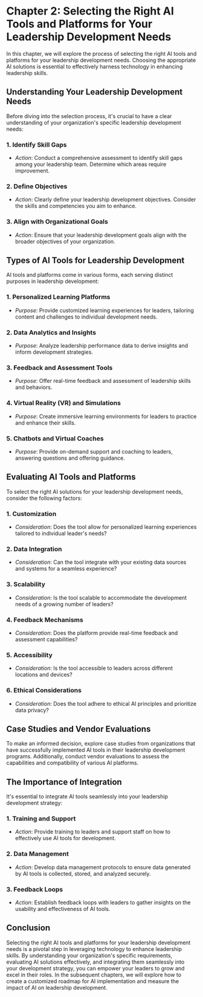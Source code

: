 Chapter 2: Selecting the Right AI Tools and Platforms for Your Leadership Development Needs
===========================================================================================

In this chapter, we will explore the process of selecting the right AI tools and platforms for your leadership development needs. Choosing the appropriate AI solutions is essential to effectively harness technology in enhancing leadership skills.

Understanding Your Leadership Development Needs
-----------------------------------------------

Before diving into the selection process, it's crucial to have a clear understanding of your organization's specific leadership development needs:

### **1. Identify Skill Gaps**

* *Action*: Conduct a comprehensive assessment to identify skill gaps among your leadership team. Determine which areas require improvement.

### **2. Define Objectives**

* *Action*: Clearly define your leadership development objectives. Consider the skills and competencies you aim to enhance.

### **3. Align with Organizational Goals**

* *Action*: Ensure that your leadership development goals align with the broader objectives of your organization.

Types of AI Tools for Leadership Development
--------------------------------------------

AI tools and platforms come in various forms, each serving distinct purposes in leadership development:

### **1. Personalized Learning Platforms**

* *Purpose*: Provide customized learning experiences for leaders, tailoring content and challenges to individual development needs.

### **2. Data Analytics and Insights**

* *Purpose*: Analyze leadership performance data to derive insights and inform development strategies.

### **3. Feedback and Assessment Tools**

* *Purpose*: Offer real-time feedback and assessment of leadership skills and behaviors.

### **4. Virtual Reality (VR) and Simulations**

* *Purpose*: Create immersive learning environments for leaders to practice and enhance their skills.

### **5. Chatbots and Virtual Coaches**

* *Purpose*: Provide on-demand support and coaching to leaders, answering questions and offering guidance.

Evaluating AI Tools and Platforms
---------------------------------

To select the right AI solutions for your leadership development needs, consider the following factors:

### **1. Customization**

* *Consideration*: Does the tool allow for personalized learning experiences tailored to individual leader's needs?

### **2. Data Integration**

* *Consideration*: Can the tool integrate with your existing data sources and systems for a seamless experience?

### **3. Scalability**

* *Consideration*: Is the tool scalable to accommodate the development needs of a growing number of leaders?

### **4. Feedback Mechanisms**

* *Consideration*: Does the platform provide real-time feedback and assessment capabilities?

### **5. Accessibility**

* *Consideration*: Is the tool accessible to leaders across different locations and devices?

### **6. Ethical Considerations**

* *Consideration*: Does the tool adhere to ethical AI principles and prioritize data privacy?

Case Studies and Vendor Evaluations
-----------------------------------

To make an informed decision, explore case studies from organizations that have successfully implemented AI tools in their leadership development programs. Additionally, conduct vendor evaluations to assess the capabilities and compatibility of various AI platforms.

The Importance of Integration
-----------------------------

It's essential to integrate AI tools seamlessly into your leadership development strategy:

### **1. Training and Support**

* *Action*: Provide training to leaders and support staff on how to effectively use AI tools for development.

### **2. Data Management**

* *Action*: Develop data management protocols to ensure data generated by AI tools is collected, stored, and analyzed securely.

### **3. Feedback Loops**

* *Action*: Establish feedback loops with leaders to gather insights on the usability and effectiveness of AI tools.

Conclusion
----------

Selecting the right AI tools and platforms for your leadership development needs is a pivotal step in leveraging technology to enhance leadership skills. By understanding your organization's specific requirements, evaluating AI solutions effectively, and integrating them seamlessly into your development strategy, you can empower your leaders to grow and excel in their roles. In the subsequent chapters, we will explore how to create a customized roadmap for AI implementation and measure the impact of AI on leadership development.
